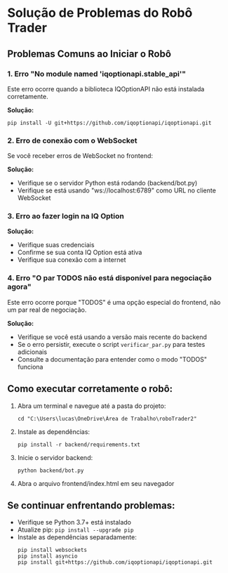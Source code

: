 # Solução de Problemas do Robô Trader

## Problemas Comuns ao Iniciar o Robô

### 1. Erro "No module named 'iqoptionapi.stable_api'"

Este erro ocorre quando a biblioteca IQOptionAPI não está instalada corretamente.

**Solução:**

```
pip install -U git+https://github.com/iqoptionapi/iqoptionapi.git
```

### 2. Erro de conexão com o WebSocket

Se você receber erros de WebSocket no frontend:

**Solução:**

- Verifique se o servidor Python está rodando (backend/bot.py)
- Verifique se está usando "ws://localhost:6789" como URL no cliente WebSocket

### 3. Erro ao fazer login na IQ Option

**Solução:**

- Verifique suas credenciais
- Confirme se sua conta IQ Option está ativa
- Verifique sua conexão com a internet

### 4. Erro "O par TODOS não está disponível para negociação agora"

Este erro ocorre porque "TODOS" é uma opção especial do frontend, não um par real de negociação.

**Solução:**

- Verifique se você está usando a versão mais recente do backend
- Se o erro persistir, execute o script `verificar_par.py` para testes adicionais
- Consulte a documentação para entender como o modo "TODOS" funciona

## Como executar corretamente o robô:

1. Abra um terminal e navegue até a pasta do projeto:

   ```
   cd "C:\Users\lucas\OneDrive\Área de Trabalho\roboTrader2"
   ```

2. Instale as dependências:

   ```
   pip install -r backend/requirements.txt
   ```

3. Inicie o servidor backend:

   ```
   python backend/bot.py
   ```

4. Abra o arquivo frontend/index.html em seu navegador

## Se continuar enfrentando problemas:

- Verifique se Python 3.7+ está instalado
- Atualize pip: `pip install --upgrade pip`
- Instale as dependências separadamente:
  ```
  pip install websockets
  pip install asyncio
  pip install git+https://github.com/iqoptionapi/iqoptionapi.git
  ```
